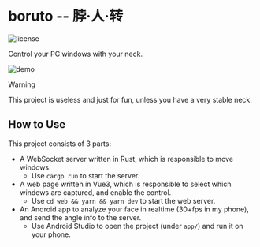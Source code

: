 # boruto -- 脖·人·转

![license](https://img.shields.io/github/license/DiscreteTom/boruto?style=flat-square)

Control your PC windows with your neck.

![demo](./img/demo.gif)

> [!WARNING]
> This project is useless and just for fun, unless you have a very stable neck.

## How to Use

This project consists of 3 parts:

- A WebSocket server written in Rust, which is responsible to move windows.
  - Use `cargo run` to start the server.
- A web page written in Vue3, which is responsible to select which windows are captured, and enable the control.
  - Use `cd web && yarn && yarn dev` to start the web server.
- An Android app to analyze your face in realtime (30+fps in my phone), and send the angle info to the server.
  - Use Android Studio to open the project (under `app/`) and run it on your phone.
